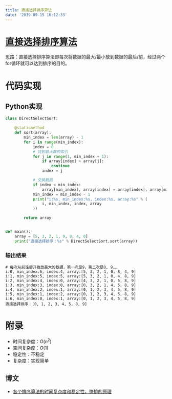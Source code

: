 ```yaml
---
title: 直接选择排序算法
date: '2019-09-15 16:12:33'
---
```


# [直接选择排序算法](https://baike.baidu.com/item/%E9%80%89%E6%8B%A9%E6%8E%92%E5%BA%8F%E6%B3%95/2304587?fr=aladdin)

思路：直接选择排序算法即每次将数据的最大/最小放到数据的最后/前，经过两个for循环就可以达到排序的目的。

# 代码实现

## Python实现

```python
class DirectSelectSort:

    @staticmethod
    def sort(array):
        min_index = len(array) - 1
        for i in range(min_index):
            index = 0
            # 找到最大数的索引
            for j in range(1, min_index + 1):
                if array[index] > array[j]:
                    continue
                index = j

            # 交换数据
            if index < min_index:
                array[min_index], array[index] = array[index], array[min_index]
            min_index = min_index - 1
            print("i:%s, min_index:%s, index:%s, array:%s" % (
                i, min_index, index, array
            ))

        return array


def main():
    array = [5, 3, 2, 1, 9, 8, 4, 0]
    print("直接选择排序：%s" % DirectSelectSort.sort(array))
```

### 输出结果

```
# 每次从前往后开始放最大的数据，第一次是9，第二次是8, 9……
i:0, min_index:6, index:4, array:[5, 3, 2, 1, 0, 8, 4, 9]
i:1, min_index:5, index:5, array:[5, 3, 2, 1, 0, 4, 8, 9]
i:2, min_index:4, index:0, array:[4, 3, 2, 1, 0, 5, 8, 9]
i:3, min_index:3, index:0, array:[0, 3, 2, 1, 4, 5, 8, 9]
i:4, min_index:2, index:1, array:[0, 1, 2, 3, 4, 5, 8, 9]
i:5, min_index:1, index:2, array:[0, 1, 2, 3, 4, 5, 8, 9]
i:6, min_index:0, index:1, array:[0, 1, 2, 3, 4, 5, 8, 9]
直接选择排序：[0, 1, 2, 3, 4, 5, 8, 9]
```

# 附录

 - 时间复杂度：$O(n^2)$
 - 空间复杂度：$O(1)$
 - 稳定性：不稳定
 - 复杂度：实现简单

## 博文

 - [各个排序算法的时间复杂度和稳定性，快排的原理](https://blog.csdn.net/shihuboke/article/details/79387523)
